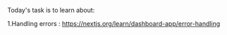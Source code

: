 Today's task is to learn about:

1.Handling errors : https://nextjs.org/learn/dashboard-app/error-handling